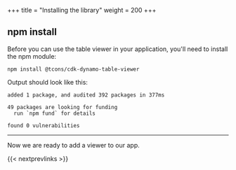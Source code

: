 +++
title = "Installing the library"
weight = 200
+++

## npm install

Before you can use the table viewer in your application, you'll need to install
the npm module:

```
npm install @tcons/cdk-dynamo-table-viewer
```

Output should look like this:

```
added 1 package, and audited 392 packages in 377ms

49 packages are looking for funding
  run `npm fund` for details

found 0 vulnerabilities
```

----

Now we are ready to add a viewer to our app.

{{< nextprevlinks >}}